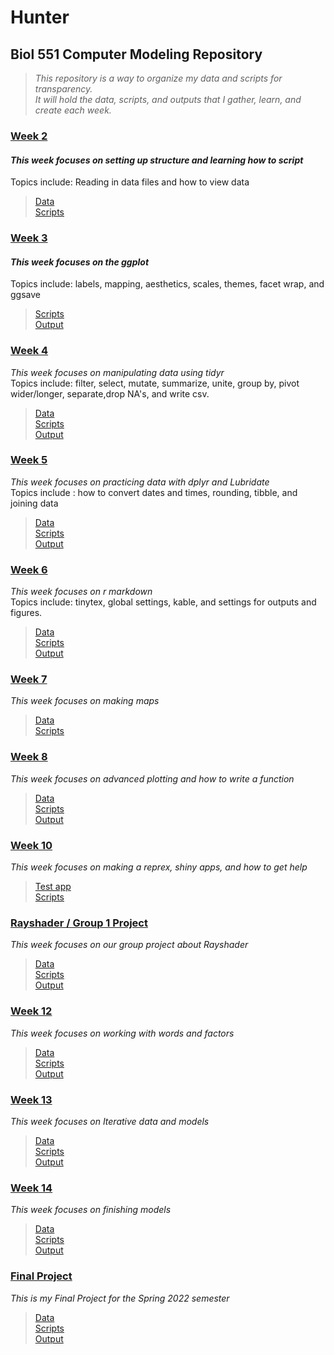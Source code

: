# Hunter

## Biol 551 Computer Modeling Repository
>_This repository is a way to organize my data and scripts for transparency._   
_It will hold the data, scripts, and outputs that I gather, learn, and create each week._  

  ### [Week 2](https://github.com/Biol551-CSUN/Hunter/tree/main/week_2)  
   #### _This week focuses on setting up structure and learning how to script_  
   Topics include: Reading in data files and how to view data    
  > [Data](https://github.com/Biol551-CSUN/Hunter/tree/main/week_2/data)  
   [Scripts](https://github.com/Biol551-CSUN/Hunter/tree/main/week_2/scripts)  
 
   
   
  ### [Week 3](https://github.com/Biol551-CSUN/Hunter/tree/main/week_3)  
   #### _This week focuses on the ggplot_  
   Topics include: labels, mapping, aesthetics, scales, themes, facet wrap, and ggsave  
  
   > [Scripts](https://github.com/Biol551-CSUN/Hunter/tree/main/week_3/scripts)  
   [Output](https://github.com/Biol551-CSUN/Hunter/tree/main/week_3/output)  



  ### [Week 4](https://github.com/Biol551-CSUN/Hunter/tree/main/week_4)  
  _This week focuses on manipulating data using tidyr_  
  Topics include: filter, select, mutate, summarize, unite, group by, pivot wider/longer, separate,drop NA's, and write csv.  
 >  [Data](https://github.com/Biol551-CSUN/Hunter/tree/main/week_4/Data4)  
   [Scripts](https://github.com/Biol551-CSUN/Hunter/tree/main/week_4/output4)  
   [Output](https://github.com/Biol551-CSUN/Hunter/tree/main/week_4/scripts4)  
   


  ### [Week 5](https://github.com/Biol551-CSUN/Hunter/tree/main/week_5)  
  _This week focuses on practicing data with dplyr and Lubridate_  
  Topics include : how to convert dates and times, rounding, tibble, and joining data   
 >  [Data](https://github.com/Biol551-CSUN/Hunter/tree/main/week_5/data5)  
   [Scripts](https://github.com/Biol551-CSUN/Hunter/tree/main/week_5/scripts5)  
   [Output]()  
   


  ### [Week 6](https://github.com/Biol551-CSUN/Hunter/tree/main/week_6)  
  _This week focuses on r markdown_  
  Topics include: tinytex, global settings, kable, and settings for outputs and figures.  
 >  [Data](https://github.com/Biol551-CSUN/Hunter/tree/main/week_6/data6)  
   [Scripts](https://github.com/Biol551-CSUN/Hunter/tree/main/week_6/scripts6)  
   [Output](https://github.com/Biol551-CSUN/Hunter/tree/main/week_6/output6)  
   

  ### [Week 7](https://github.com/Biol551-CSUN/Hunter/tree/main/week_7)  
  _This week focuses on making maps_  
 >  [Data](https://github.com/Biol551-CSUN/Hunter/tree/main/week_7/data7)  
   [Scripts](https://github.com/Biol551-CSUN/Hunter/tree/main/week_7/scripts7)  
     
   


  ### [Week 8](https://github.com/Biol551-CSUN/Hunter/tree/main/week_8)  
  _This week focuses on advanced plotting and how to write a function_  
 >  [Data](https://github.com/Biol551-CSUN/Hunter/tree/main/week_8/data8)  
   [Scripts](https://github.com/Biol551-CSUN/Hunter/tree/main/week_8/scripts8)  
   [Output](https://github.com/Biol551-CSUN/Hunter/tree/main/week_8/output8)  
   



  ### [Week 10](https://github.com/Biol551-CSUN/Hunter/tree/main/week_10)  
   _This week focuses on making a reprex, shiny apps, and how to get help_  
  > [Test app](https://github.com/Biol551-CSUN/Hunter/tree/main/week_10/testapp/app.r)  
   [Scripts](https://github.com/Biol551-CSUN/Hunter/tree/main/week_10/scripts10)  
    
   
   
  ### [Rayshader / Group 1 Project](https://github.com/Biol551-CSUN/Group_1)  
   _This week focuses on our group project about Rayshader_  
 >  [Data](https://github.com/Biol551-CSUN/Group_1/tree/main/Data)  
   [Scripts](https://github.com/Biol551-CSUN/Group_1/tree/main/Scripts)  
   [Output](https://github.com/Biol551-CSUN/Group_1/tree/main/Output)  
   


  ### [Week 12]()  
   _This week focuses on working with words and factors_  
 >  [Data]()  
   [Scripts]()  
   [Output]()  
   


  ### [Week 13]()  
   _This week focuses on Iterative data and models_  
 >  [Data]()  
   [Scripts]()  
   [Output]()  
   


  ### [Week 14]()  
   _This week focuses on finishing models_  
 >  [Data]()  
   [Scripts]()  
   [Output]()  
   


  ### [Final Project]()  
   _This is my Final Project for the Spring 2022 semester_  
 >  [Data]()  
   [Scripts]()  
   [Output]()  
   







